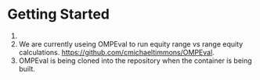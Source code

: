 # Getting Started

1.
2.  We are currently useing OMPEval to run equity range vs range equity calculations. https://github.com/cmichaeltimmons/OMPEval.
3.  OMPEval is being cloned into the repository when the container is being built.
